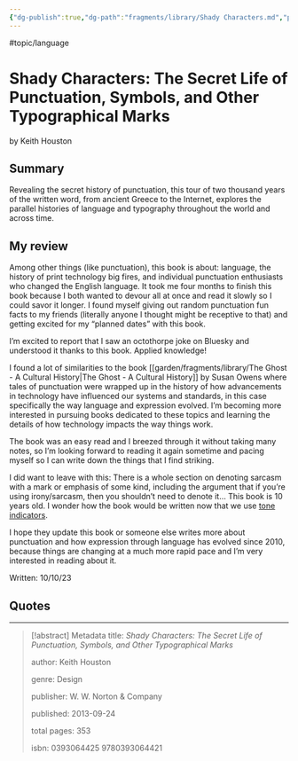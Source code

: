```yaml
---
{"dg-publish":true,"dg-path":"fragments/library/Shady Characters.md","permalink":"/fragments/library/shady-characters/","created":"2024-12-14T13:19:12.276-05:00","updated":"2025-03-19T12:54:46.593-04:00"}
---
```


#topic/language 
# Shady Characters: The Secret Life of Punctuation, Symbols, and Other Typographical Marks
by Keith Houston
## Summary
Revealing the secret history of punctuation, this tour of two thousand years of the written word, from ancient Greece to the Internet, explores the parallel histories of language and typography throughout the world and across time.
## My review

Among other things (like punctuation), this book is about: language, the history of print technology big fires, and individual punctuation enthusiasts who changed the English language. It took me four months to finish this book because I both wanted to devour all at once and read it slowly so I could savor it longer. I found myself giving out random punctuation fun facts to my friends (literally anyone I thought might be receptive to that) and getting excited for my “planned dates” with this book.

I’m excited to report that I saw an octothorpe joke on Bluesky and understood it thanks to this book. Applied knowledge!

I found a lot of similarities to the book [[garden/fragments/library/The Ghost - A Cultural History\|The Ghost - A Cultural History]] by Susan Owens where tales of punctuation were wrapped up in the history of how advancements in technology have influenced our systems and standards, in this case specifically the way language and expression evolved. I’m becoming more interested in pursuing books dedicated to these topics and learning the details of how technology impacts the way things work.

The book was an easy read and I breezed through it without taking many notes, so I’m looking forward to reading it again sometime and pacing myself so I can write down the things that I find striking.

I did want to leave with this: There is a whole section on denoting sarcasm with a mark or emphasis of some kind, including the argument that if you’re using irony/sarcasm, then you shouldn’t need to denote it… This book is 10 years old. I wonder how the book would be written now that we use [tone indicators](https://toneindicators.carrd.co/).

I hope they update this book or someone else writes more about punctuation and how expression through language has evolved since 2010, because things are changing at a much more rapid pace and I’m very interested in reading about it.

Written: 10/10/23

## Quotes

---

> [!abstract] Metadata
> title: *Shady Characters: The Secret Life of Punctuation, Symbols, and Other Typographical Marks*
> 
> author: Keith Houston
> 
> genre: Design
> 
> publisher: W. W. Norton & Company
> 
> published: 2013-09-24
> 
> total pages: 353
> 
> isbn: 0393064425 9780393064421
